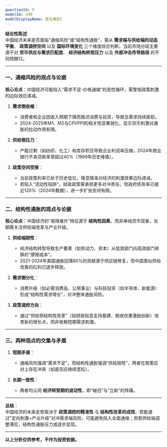 ```yaml
---
questionId: 9
modelId: 问财
modelDisplayName: 匿名模型C
---
```

**结论性陈述**  
中国经济未来是否面临“通缩风险”或“结构性通胀”，需从 **需求端与供给端的动态平衡**、 **政策调控空间** 以及 **国际环境变化** 三个维度综合判断。当前市场分歧主要源于对 **货币供应与需求匹配度**、 **经济结构转型压力** 以及 **外部冲击传导路径** 的不同预期12。

---

### 一、通缩风险的观点与论据

**核心论点**：中国经济可能陷入“需求不足-价格通缩”的恶性循环，需警惕政策刺激的边际效应递减。

1. **需求侧收缩**：
    
    - 消费者和企业因收入预期下降而推迟消费与投资，导致总需求持续疲软。
    - 2024-2025年M1、M2与CPI/PPI的相关性显著弱化，显示货币刺激对通胀的拉动作用有限。
2. **供给侧压力**：
    
    - 产能过剩（如纺织、化工）和库存积压导致企业利润率压缩，2024年商业银行不良贷款率曾超过40%（1999年历史峰值）。
3. **政策空间受限**：
    
    - 当前政策利率已处于历史低位，降息降准对经济的刺激效果边际递减。
    - 若陷入“流动性陷阱”，财政政策需承担更多对冲责任，但政府债务率已接近120%（2024年数据），进一步扩张空间有限。

---

### 二、结构性通胀的观点与论据

**核心论点**：中国经济的“易降难升”特征源于 **结构性因素**，而非单纯货币现象，长期需关注供给端改革与产业升级。

1. **供给端刚性**：
    
    - 经济结构转型导致生产要素（如劳动力、资本）从低效部门向高效部门转移的“摩擦成本”。
    - 2021-2024年美国通胀回落60%的贡献源于供应链修复，但中国类似供给改善的红利已逐步释放。
2. **需求侧分化**：
    
    - 消费升级（如必需消费品、公用事业）与科技投资（如半导体、新能源）形成“结构性需求增长”，对冲整体通胀风险。
3. **政策调控方向**：
    
    - 通过“供给侧结构性改革”（如财政贴息支持基建、税收优惠激励创新）培育新的增长点，而非依赖短期需求刺激。

---

### 三、两种观点的交集与矛盾

1. **短期矛盾**：
    
    - 通缩风险强调“需求不足”，而结构性通胀强调“供给刚性”，两者在政策应对上存在冲突（如是否应继续宽松）。
2. **长期一致性**：
    
    - 两者均认同 **经济转型期的波动性**，即“破旧”与“立新”的阵痛。

---

**总结**：  
中国经济的未来走势取决于 **政策调控的精准性** 与 **结构性改革的成效**。若能通过“定向刺激+产业升级”对冲需求端风险，可能避免陷入全面通缩；但若供给端调整滞后，结构性通胀压力或逐步显现。

---

**以上分析仅供参考，不作为投资依据。**